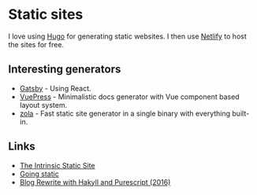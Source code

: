 # Static sites

I love using [Hugo](hugo.md) for generating static websites. I then use [Netlify](https://www.netlify.com/) to host the sites for free.

## Interesting generators

- [Gatsby](https://github.com/gatsbyjs/gatsby) - Using React.
- [VuePress](https://github.com/vuejs/vuepress) - Minimalistic docs generator with Vue component based layout system.
- [zola](https://github.com/getzola/zola) - Fast static site generator in a single binary with everything built-in.

## Links

- [The Intrinsic Static Site](https://brandur.org/aws-intrinsic-static)
- [Going static](https://brandur.org/fragments/going-static)
- [Blog Rewrite with Hakyll and Purescript (2016)](https://blog.jle.im/entry/blog-rewrite-with-hakyll-and-purescript.html)